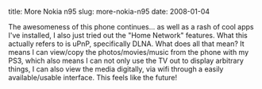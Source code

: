title: More Nokia n95
slug: more-nokia-n95
date: 2008-01-04


The awesomeness of this phone continues... as well as a rash of cool apps I've installed, I also just tried out the "Home Network" features. What this actually refers to is uPnP, specifically DLNA.
What does all that mean? It means I can view/copy the photos/movies/music from the phone with my PS3, which also means I can not only use the TV out to display arbitrary things, I can also view the media digitally, via wifi through a easily available/usable interface.
This feels like the future!
